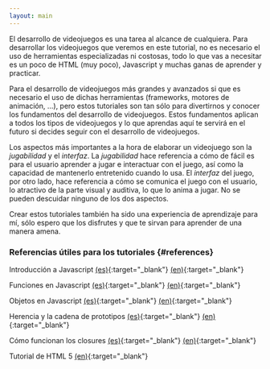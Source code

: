 ```yaml
---
layout: main
---
```


El desarrollo de videojuegos es una tarea al alcance de cualquiera. Para desarrollar los videojuegos que veremos en este tutorial,
no es necesario el uso de herramientas especializadas ni costosas, todo lo que vas a necesitar es un poco de HTML (muy poco),
Javascript y muchas ganas de aprender y practicar.

Para el desarrollo de videojuegos más grandes y avanzados si que es necesario el uso de dichas herramientas (frameworks, motores
de animación, ...), pero estos tutoriales son tan sólo para divertirnos y conocer los fundamentos del desarrollo de videojuegos.
Estos fundamentos aplican a todos los tipos de videojuegos y lo que aprendas aquí te servirá en el futuro si decides seguir con
el desarrollo de videojuegos.

Los aspectos más importantes a la hora de elaborar un videojuego son la *jugabilidad* y el *interfaz*. La *jugabilidad* hace
referencia a cómo de fácil es para el usuario aprender a jugar e interactuar con el juego, así como la capacidad de mantenerlo
entretenido cuando lo usa. El *interfaz* del juego, por otro lado, hace referencia a cómo se comunica el juego con el usuario,
lo atractivo de la parte visual y auditiva, lo que lo anima a jugar. No se pueden descuidar ninguno de los dos aspectos.

Crear estos tutoriales también ha sido una experiencia de aprendizaje para mí, sólo espero que los disfrutes y que te sirvan para
aprender de una manera amena.


### Referencias útiles para los tutoriales {#references}

Introducción a Javascript [(es)](https://developer.mozilla.org/es/docs/Web/JavaScript/Una_re-introducci%C3%B3n_a_JavaScript){:target="\_blank"} [(en)](https://developer.mozilla.org/en-US/docs/Web/JavaScript/A_re-introduction_to_JavaScript){:target="\_blank"}

Funciones en Javascript [(es)](https://developer.mozilla.org/es/docs/Web/JavaScript/Guide/Funciones){:target="\_blank"} [(en)](https://developer.mozilla.org/en-US/docs/Web/JavaScript/Guide/Functions){:target="\_blank"}

Objetos en Javascript [(es)](https://developer.mozilla.org/es/docs/Web/JavaScript/Introducci%C3%B3n_a_JavaScript_orientado_a_objetos){:target="\_blank"} [(en)](https://developer.mozilla.org/en-US/docs/Learn/JavaScript/Objects){:target="\_blank"}

Herencia y la cadena de prototipos [(es)](https://developer.mozilla.org/es/docs/Web/JavaScript/Herencia_y_la_cadena_de_protipos){:target="\_blank"} [(en)](https://developer.mozilla.org/en-US/docs/Web/JavaScript/Inheritance_and_the_prototype_chain){:target="\_blank"}

Cómo funcionan los closures [(es)](https://es.stackoverflow.com/questions/607?fromen=111102){:target="\_blank"} [(en)](https://stackoverflow.com/questions/111102/how-do-javascript-closures-work){:target="\_blank"}

Tutorial de HTML 5 [(en)](https://www.w3schools.com/html/){:target="\_blank"}
